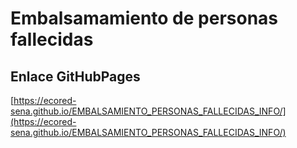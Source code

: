 # **Embalsamamiento de personas fallecidas**

## **Enlace GitHubPages**

[https://ecored-sena.github.io/EMBALSAMIENTO_PERSONAS_FALLECIDAS_INFO/](https://ecored-sena.github.io/EMBALSAMIENTO_PERSONAS_FALLECIDAS_INFO/)

#
